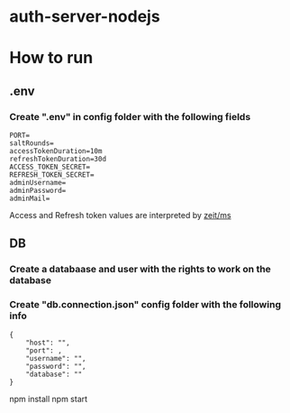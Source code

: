 # auth-server-nodejs

# How to run

## .env

### Create ".env" in config folder with the following fields

```
PORT=
saltRounds=
accessTokenDuration=10m
refreshTokenDuration=30d
ACCESS_TOKEN_SECRET=
REFRESH_TOKEN_SECRET=
adminUsername=
adminPassword=
adminMail=
```

Access and Refresh token values are interpreted by [zeit/ms](https://github.com/vercel/ms)

## DB

### Create a databaase and user with the rights to work on the database

### Create "db.connection.json" config folder with the following info

```
{
    "host": "",
    "port": ,
    "username": "",
    "password": "",
    "database": ""
}
```

npm install
npm start
